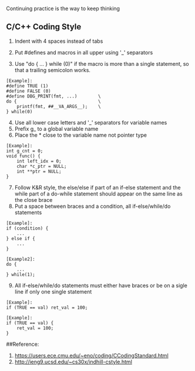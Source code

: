 Continuing practice is the way to keep thinking

## C/C++ Coding Style
1. Indent with 4 spaces instead of tabs

2. Put #defines and macros in all upper using '_' separators
3. Use "do { ... } while (0)" if the macro is more than a single statement, so that a trailing semicolon works.
```
[Example]:
#define TRUE (1)
#define FALSE (0)
#define DBG_PRINT(fmt, ...)        \
do {                               \
    printf(fmt, ##__VA_ARGS__);    \
} while(0)
```
4. Use all lower case letters and '_' separators for variable names
5. Prefix g_ to a global variable name
6. Place the * close to the variable name not pointer type
```
[Example]:
int g_cnt = 0;
void func() {
    int left_idx = 0;
    char *c_ptr = NULL;
    int **ptr = NULL;
}
```

7. Follow K&R style, the else/else if part of an if-else statement and the while part of a do-while statement should appear on the same line as the close brace
8. Put a space between braces and a condition, all if-else/while/do statements
```
[Example]:
if (condition) {
    ...
} else if {
    ...
}
```
```
[Example2]:
do {
    ...
} while(1);
```
9. All if-else/while/do statements must either have braces or be on a sigle line if only one single statement
```
[Example]:
if (TRUE == val) ret_val = 100;
```
```
[Example]:
if (TRUE == val) {
    ret_val = 100;
}
```


##Reference:
1. https://users.ece.cmu.edu/~eno/coding/CCodingStandard.html
2. http://ieng9.ucsd.edu/~cs30x/indhill-cstyle.html
